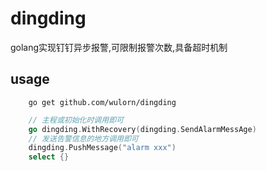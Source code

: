 # dingding
golang实现钉钉异步报警,可限制报警次数,具备超时机制
## usage

```shell
    go get github.com/wulorn/dingding
```

```go
    // 主程或初始化时调用即可
    go dingding.WithRecovery(dingding.SendAlarmMessAge)
    // 发送告警信息的地方调用即可
    dingding.PushMessage("alarm xxx")
    select {}
```
